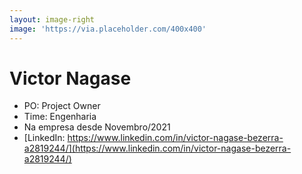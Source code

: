 ```yaml
---
layout: image-right
image: 'https://via.placeholder.com/400x400'
---
```

# Victor Nagase

* PO: Project Owner
* Time: Engenharia
* Na empresa desde Novembro/2021
* [LinkedIn: https://www.linkedin.com/in/victor-nagase-bezerra-a2819244/](https://www.linkedin.com/in/victor-nagase-bezerra-a2819244/)